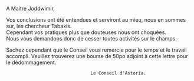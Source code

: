 


A Maitre Joddwimir,

Vos conclusions ont été entendues et serviront au mieu, nous en sommes sur, 
les chercheur Tabaxis.  
Cependant vos pratiques plus que douteuses nous ont choquées.  
Nous vous demandons donc de cesser toutes activités sur le champs.

Sachez cependant que le Conseil vous remercie pour le temps et le 
travail accompli. Veuillez trouverez une bourse de 50po adjoint à cette 
lettre pour le dédommagement.


									Le Conseil d'Astoria.